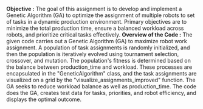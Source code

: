 **Objective :** The goal of this assignment is to develop and implement a Genetic Algorithm (GA) to optimize the assignment of multiple robots to set of tasks in a dynamic production environment. Primary objectives are to minimize the total production time, ensure a balanced workload across robots, and prioritize critical tasks effectively. 
**Overview of the Code :** The given code carries out a Genetic Algorithm (GA) to maximize robot work assignment. A population of task assignments is randomly initialized, and then the population is iteratively evolved using tournament selection, crossover, and mutation. The population's fitness is determined based on the balance between production_time and workload. These processes are encapsulated in the "GeneticAlgorithm" class, and the task assignments are visualized on a grid by the "visualize_assignments_improved" function. The GA seeks to reduce workload balance as well as production_time. The code does the GA, creates test data for tasks, priorities, and robot efficiency, and displays the optimal outcome.

